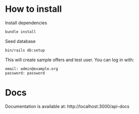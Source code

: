 # How to install

Install dependencies

```bash
bundle install
```

Seed database

```bash
bin/rails db:setup
```

This will create sample offers and test user.
You can log in with:
```
email: admin@example.org
password: password
```

# Docs

Documentation is available at:
http://localhost:3000/api-docs

